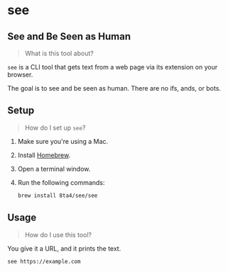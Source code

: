 # see

## See and Be Seen as Human

> What is this tool about?

`see` is a CLI tool that gets text from a web page via its extension on your browser.

The goal is to see and be seen as human. There are no ifs, ands, or bots.

## Setup

> How do I set up `see`?

1. Make sure you're using a Mac.

1. Install [Homebrew](https://brew.sh/#install).

1. Open a terminal window.

1. Run the following commands:

   ```sh
   brew install 8ta4/see/see
   ```

## Usage

> How do I use this tool?

You give it a URL, and it prints the text.

```bash
see https://example.com
```
